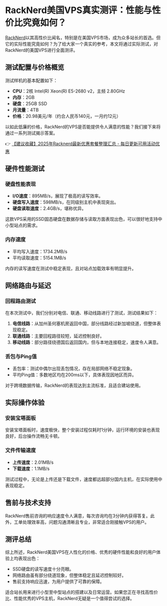 # RackNerd美国VPS真实测评：性能与性价比究竟如何？

[RackNerd](https://bit.ly/Rack_Nerd)以其高性价比闻名，特别是在美国VPS市场，成为众多站长的首选。但它的实际性能究竟如何？为了给大家一个真实的参考，本文将通过实际测试，对RackNerd的美国VPS进行全面测评。

## 测试配置与价格概览

测试样机的基本配置如下：

- **CPU**：2核 Intel(R) Xeon(R) E5-2680 v2，主频 2.80GHz
- **内存**：2GB
- **硬盘**：25GB SSD
- **月流量**：4TB
- **价格**：20.98美元/年（约合人民币140元，一月约12元）

以如此低廉的价格，RackNerd的VPS是否能提供令人满意的性能？我们接下来将通过一系列测试揭示答案。

👉 [【建议收藏】2025年Racknerd最新优惠套餐整理汇总 - 每日更新可用活动优惠](https://bit.ly/Rack_Nerd)

## 硬件性能测试

### 硬盘性能表现

- **I/O速度**：895MB/s，展现了极高的读写效率。
- **硬盘写入速度**：598MB/s，在同级别主机中表现突出。
- **硬盘读取速度**：2.4GB/s，堪称优异。

这款VPS采用的SSD固态硬盘在数据存储与读取方面表现出色，可以很好地支持中小型站点的需求。

### 内存速度

- 平均写入速度：1734.2MB/s  
- 平均读取速度：5154.1MB/s  

内存的读写速度在测试中稳定表现，且对站点加载效率有明显提升。

## 网络路由与延迟

### 回程路由测试

在本次测试中，我们分别对电信、联通、移动线路进行了测试，测试结果如下：

1. **电信线路**：从加州圣何塞机房返回中国，部分线路经过新加坡绕道，但整体表现稳定。
2. **联通线路**：主要回程路径较短，延迟控制良好。
3. **移动线路**：部分路径绕德国后返回国内，但与本地连接稳定，速度令人满意。

### 丢包与Ping值

- 丢包率：测试中偶尔出现丢包情况，存在局部网络不稳定现象。
- 平均Ping值：多数地区均在200ms以下，具体表现因地区而异。

对于跨境数据传输，RackNerd的表现达到主流标准，且适合建站使用。

## 实际操作体验

### 安装宝塔面板

安装宝塔面板时，速度极快，整个安装过程仅耗时1分钟，运行环境的安装也表现良好，后台操作流畅无卡顿。

### 文件传输速度

- **上传速度**：2.01MB/s
- **下载速度**：1.1MB/s

测试过程中，无论是上传还是下载文件，速度都远超部分国内主机，在实际使用中表现稳定。

## 售前与技术支持

RackNerd售前咨询的响应速度令人满意，每次咨询均在3分钟内获得答复。此外，工单处理效率高，问题沟通清晰且专业，非常适合刚接触VPS的用户。

## 测评总结

综上所述，RackNerd美国VPS在人性化的价格、优秀的硬件性能和良好的用户体验上均表现出色：

- SSD硬盘的读写速度十分亮眼。
- 网络路由虽有部分绕道现象，但整体稳定且延迟控制较好。
- 售前支持响应迅速，为用户提供了可靠的保障。

适合站长用来进行小型至中型站点的搭建以及日常运营。如果您正在寻找高性价比、性能优秀的VPS主机，RackNerd无疑是一个值得尝试的选择。